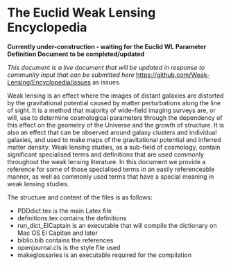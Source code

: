 # The Euclid Weak Lensing Encyclopedia

**Currently under-construction - waiting for the Euclid WL Parameter Definition Document to be completed/updated**

*This document is a live document that will be updated in response to community input that can be submitted here* https://github.com/Weak-Lensing/Encyclopedia/issues as issues.

  Weak lensing is an effect where the images of distant galaxies are distorted by the gravitational potential caused by matter perturbations along the line of sight. It is a method that majority of wide-field imaging surveys are, or will, use to determine cosmological parameters through the dependency of this effect on the geometry of the Universe and the growth of structure. It is also an effect that can be observed around galaxy clusters and individual galaxies, and used to make maps of the gravitational potential and inferred matter density. Weak lensing studies, as a sub-field of cosmology, contain significant specialised terms and definitions that are used commonly throughout the weak lensing literature. In this document we provide a reference for some of those specialised terms in an easily referenceable manner, as well as commonly used terms that have a special meaning in weak lensing studies. 
  
  The structure and content of the files is as follows: 
  * PDDdict.tex is the main Latex file 
  * definitions.tex contains the definitions 
  * run_dict_ElCaptain is an executable that will compile the dictionary on Mac OS El Capitan and later 
  * biblio.bib contains the references 
  * openjournal.cls is the style file used
  * makeglossaries is an executable required for the compilation
  
  
  
